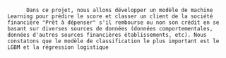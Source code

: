           Dans ce projet, nous allons développer un modèle de machine Learning pour prédire le score et classer un client de la société financière "Prêt à dépenser" s'il rembourse ou non son crédit en se basant sur diverses sources de données (données comportementales, données d'autres sources financières établissements, etc). Nous constatons que le modèle de classification le plus important est le LGBM et la régression logistique
